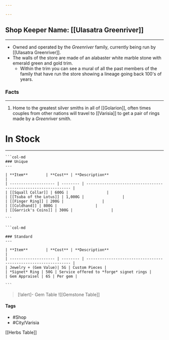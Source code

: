 ```yaml
---

---
```


## Shop Keeper Name: [[Ulasatra Greenriver]]
---
- Owned and operated by the *Greenriver* family, currently being run by [[Ulasatra Greenriver]].
- The walls of the store are made of an alabaster white marble stone with emerald green and gold trim.
	- Within the trim you can see a mural of all the past members of the family that have run the store showing a lineage going back 100's of years.

### Facts
---
1. Home to the greatest silver smiths in all of [[Golarion]], often times couples from other nations will travel to [[Varisia]] to get a pair of rings made by a *Greenriver* smith.

# In Stock
---
````col
```col-md
### Unique
---

| **Item**        | **Cost** | **Description**                                                 |
| -------------------- | -------- | --------------------------------------------------------------- |
| [[Squall Collar]] | 600G |                 |
| [[Tsuba of the Lotus]] | 1,000G |                 |
| [[Finger Ring]] | 200G |                 |
| [[Coldhand]] | 800G |                 |
| [[Garrick's Coins]] | 300G |                 |

```

```col-md

### Standard
---

| **Item**        | **Cost** | **Description**                                                 |
| -------------------- | -------- | --------------------------------------------------------------- |
| Jewelry + (Gem Value)| 5G | Custom Pieces |
| *Signet* Ring | 50G | Service offered to *forge* signet rings |
| Gem Appraisel | 6S | Per gem |

```
````

>[!alert]- Gem Table
>![[Gemstone Table]]

#### Tags
- #Shop 
- #City/Varisia 

[[Herbs Table]]